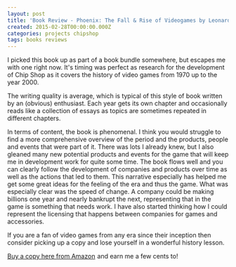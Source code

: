 ```yaml
---
layout: post
title: 'Book Review - Phoenix: The Fall & Rise of Videogames by Leonard Herman'
created: 2015-02-28T00:00:00.000Z
categories: projects chipshop
tags: books reviews
---
```


I picked this book up as part of a book bundle somewhere, but escapes me with one right now. It's timing was perfect as research for the development of Chip Shop as it covers the history of video games from 1970 up to the year 2000.

The writing quality is average, which is typical of this style of book written by an (obvious) enthusiast. Each year gets its own chapter and occasionally reads like a collection of essays as topics are sometimes repeated in different chapters.

In terms of content, the book is phenomenal. I think you would struggle to find a more comprehensive overview of the period and the products, people and events that were part of it. There was lots I already knew, but I also gleaned many new potential products and events for the game that will keep me in development work for quite some time. The book flows well and you can clearly follow the development of companies and products over time as well as the actions that led to them. This narrative especially has helped me get some great ideas for the feeling of the era and thus the game. What was especially clear was the speed of change. A company could be making billions one year and nearly bankrupt the next, representing that in the game is something that needs work. I have also started thinking how I could represent the licensing that happens between companies for games and accessories.

If you are a fan of video games from any era since their inception then consider picking up a copy and lose yourself in a wonderful history lesson.

[Buy a copy here from Amazon](http://www.amazon.com/gp/product/0964384825/ref=as_li_tl?ie=UTF8&camp=1789&creative=9325&creativeASIN=0964384825&linkCode=as2&tag=gregamamma-20&linkId=LR4PZBSD5ERXULIE)<img alt="" border="0" height="1" src="http://ir-na.amazon-adsystem.com/e/ir?t=gregamamma-20&l=as2&o=1&a=0964384825" style="border:none !important; margin:0px !important;" width="1" /> and earn me a few cents to!
